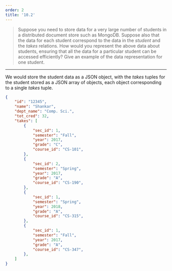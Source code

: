 ```yaml
---
order: 2
title: '10.2'
---
```

> Suppose you need to store data for a very large number of students in 
> a distributed document store such as MongoDB. Suppose also that the data
> for each student correspond to the data in the _student_ and the 
> _takes_ relations. How would you represent the above data about students, 
> ensuring that all the data for a particular student can be accessed 
> efficiently? Give an example of the data representation for one student. 

--------------------------------

We would store the student data as a JSON object, with the _takes_ tuples for 
the student stored as a JSON array of objects, each object corresponding to a 
single _takes_ tuple. 

```json
{
    "id": "12345",
    "name": "Shankar", 
    "dept_name": "Comp. Sci.", 
    "tot_cred": 32, 
    "takes": [
        {
            "sec_id": 1, 
            "semester": "Fall", 
            "year": 2017, 
            "grade": "C", 
            "course_id": "CS-101", 
        }, 
        {
            "sec_id": 2, 
            "semester": "Spring", 
            "year": 2017, 
            "grade": "A", 
            "course_id": "CS-190", 
        }, 
        {
            "sec_id": 1, 
            "semester": "Spring", 
            "year": 2018, 
            "grade": "A", 
            "course_id": "CS-315", 
        },
        {
            "sec_id": 1, 
            "semester": "Fall", 
            "year": 2017, 
            "grade": "A", 
            "course_id": "CS-347", 
        },  
    ]
}
```